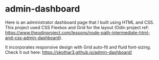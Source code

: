 # admin-dashboard

Here is an administrator dashboard page that I built using HTML and CSS. This project used CSS Flexbox and Grid for the layout (Odin project ref: https://www.theodinproject.com/lessons/node-path-intermediate-html-and-css-admin-dashboard).

It incorporates responsive design with Grid auto-fit and fluid font-sizing. Check it out here: https://skothar3.github.io/admin-dashboard/
